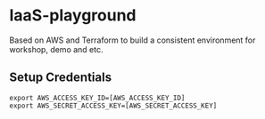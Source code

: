 # IaaS-playground

Based on AWS and Terraform to build a consistent environment for workshop, demo and etc.

## Setup Credentials

```
export AWS_ACCESS_KEY_ID=[AWS_ACCESS_KEY_ID]
export AWS_SECRET_ACCESS_KEY=[AWS_SECRET_ACCESS_KEY]
```


